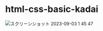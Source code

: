 # html-css-basic-kadai
![スクリーンショット 2023-09-03 1 45 47](https://github.com/iaagsaitamaYu/html-css-basic-kadai/assets/139106523/991a01cd-0caf-492f-b8c9-32118a7d3c9f)
